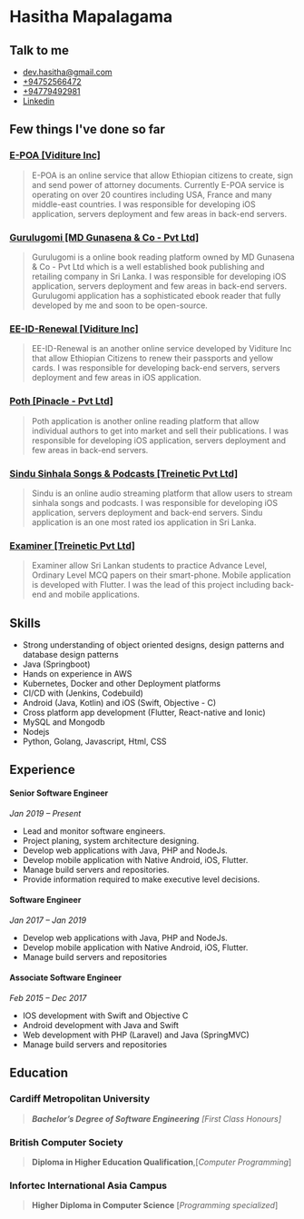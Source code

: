 
# Hasitha Mapalagama

## Talk to me 

 - [dev.hasitha@gmail.com](mailto:webdesign@example.com)
 - [+94752566472](https://api.whatsapp.com/send?phone=94752566472) 
 - [+94779492981](https://api.whatsapp.com/send?phone=94779492981)
 - [Linkedin](https://www.linkedin.com/in/mapalagama93/)

## Few things I've done so far

### [E-POA \[Viditure Inc\]](https://apps.apple.com/us/app/e-poa/id1447877163)

> E-POA is an online service that allow Ethiopian citizens to create, sign and send power of attorney documents. Currently E-POA service is operating on over 20 countires including USA, France and many  middle-east countries. I was responsible for developing iOS application, servers deployment and few areas in back-end servers.

### [Gurulugomi \[MD Gunasena & Co - Pvt Ltd\]](https://apps.apple.com/us/app/gurulugomi/id1462258878)

> Gurulugomi is a online book reading platform owned by MD Gunasena & Co - Pvt Ltd which is a well established book publishing and retailing company in Sri Lanka. I was responsible for developing iOS application, servers deployment and few areas in back-end servers. Gurulugomi application has a sophisticated ebook reader that fully developed by me and soon to be open-source. 

### [EE-ID-Renewal \[Viditure Inc\]](https://apps.apple.com/us/app/ee-id-renewal/id1525710459)

> EE-ID-Renewal is an another online service developed by Viditure Inc that allow Ethiopian Citizens to renew their passports and yellow cards. I was responsible for developing back-end servers, servers deployment and few areas in iOS application.

### [Poth \[Pinacle - Pvt Ltd\]](https://apps.apple.com/us/app/poth/id1435760792)

> Poth application is another online reading platform that allow individual authors to get into market and sell their publications. I was responsible for developing iOS application, servers deployment and few areas in back-end servers.
 
### [Sindu Sinhala Songs & Podcasts \[Treinetic Pvt Ltd\]](https://apps.apple.com/us/app/sindu-sinhala-songs-podcasts/id1447227599)

> Sindu is an online audio streaming platform that allow users to stream sinhala songs and podcasts. I was responsible for developing iOS application, servers deployment and  back-end servers. Sindu application is an one most rated ios application in Sri Lanka. 
 
 ### [Examiner \[Treinetic Pvt Ltd\]]( https://apps.apple.com/lk/app/examiner-sri-lanka/id1493898111)

> Examiner allow Sri Lankan students to practice Advance Level, Ordinary Level MCQ papers on their smart-phone. Mobile application is developed with Flutter. I was the lead of this project including back-end and mobile applications. 


## Skills 

 - Strong understanding of object oriented designs, design patterns
   and database design patterns  
  -  Java (Springboot)  
  -  Hands on experience in AWS  
   - Kubernetes, Docker and other Deployment
   platforms  
   -  CI/CD with (Jenkins, Codebuild)  
   -  Android (Java,  Kotlin) and iOS (Swift, Objective - C)  
   -  Cross platform app development (Flutter, React-native and Ionic)  
   - MySQL and Mongodb  
   - Nodejs   
   -  Python, Golang, Javascript, Html, CSS

## Experience


#### Senior Software Engineer

*Jan 2019 – Present*

 - Lead  and monitor software engineers. 
 - Project planing, system architecture designing.  
 - Develop web applications with Java, PHP and NodeJs.  
 - Develop mobile application with Native Android, iOS, Flutter. 
 - Manage build servers and repositories.   
 - Provide information required to make executive level decisions.

#### Software Engineer
*Jan 2017 – Jan 2019*

 - Develop web applications with Java, PHP and NodeJs.   
 - Develop mobile application with Native Android, iOS, Flutter.
 - Manage build servers and repositories

#### Associate Software Engineer

 *Feb 2015 – Dec 2017*
 

 - IOS development with Swift and Objective C
 - Android development with Java and Swift
 - Web development with PHP (Laravel) and Java (SpringMVC)
 - Manage build servers and repositories


## Education

### Cardiff Metropolitan University

> ***Bachelor’s Degree of Software Engineering*** *[First Class Honours]*

 


### British Computer Society

>  **Diploma in Higher Education Qualification**,[*Computer Programming*]

### Infortec International Asia Campus

> **Higher Diploma in Computer Science** [*Programming specialized*]

 
